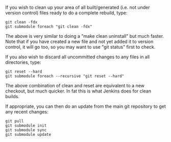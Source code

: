 If you wish to clean up your area of all built/generated (i.e. not under version control) files ready to do a complete rebuild, type:
```
git clean -fdx
git submodule foreach "git clean -fdx"
```

The above is very similar to doing a "make clean uninstall" but much faster. Note that if you have created a new file and not yet added it to version control, it will go too, so you may want to use "git status" first to check.
 
If you also wish to discard all uncommitted changes to any files in all directories, type:
```
git reset --hard
git submodule foreach --recursive "git reset --hard"
```

The above combination of clean and reset are equivalent to a new checkout, but much quicker. In fat this is what Jenkins does for clean builds.

If appropriate, you can then do an update from the main git repository to get any recent changes:
```
git pull
git submodule init
git submodule sync
git submodule update
```

